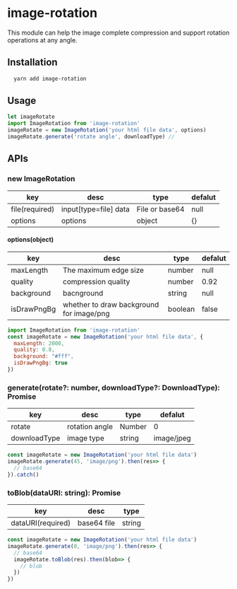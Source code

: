 # image-rotation
This module can help the image complete compression and support rotation operations at any angle.
## Installation
```bash
  yarn add image-rotation
```
## Usage
```js
let imageRotate
import ImageRotation from 'image-rotation'
imageRotate = new ImageRotation('your html file data', options)
imageRotate.generate('rotate angle', downloadType) // 
```
## APIs
### new ImageRotation
key | desc | type | defalut
----|------|----|----
file(required)| input[type=file] data |File or base64| null
options| options |object|{}
#### options(object)
key | desc | type | defalut
----|------|----|----
maxLength| The maximum edge size |number| null
quality|compression quality|number|0.92
background|bacnground|string|null
isDrawPngBg| whether to draw background for image/png | boolean | false
```js
import ImageRotation from 'image-rotation'
const imageRotate = new ImageRotation('your html file data', {
  maxLength: 2000,
  quality: 0.8,
  background: "#fff",
  isDrawPngBg: true
})
```
### generate(rotate?: number, downloadType?: DownloadType): Promise<string>
key | desc | type | defalut
----|------|----|----
rotate| rotation angle |Number| 0
downloadType| image type |string|image/jpeg
```js
const imageRotate = new ImageRotation('your html file data')
imageRotate.generate(45, 'image/png').then(res=> {
  // base64
}).catch()
```
### toBlob(dataURI: string): Promise<Blob>
key | desc | type |
----|------|----
dataURI(required)| base64 file |string|
```js
const imageRotate = new ImageRotation('your html file data')
imageRotate.generate(0, 'image/png').then(res=> {
  // base64
  imageRotate.toBlob(res).then(blob=> {
    // blob
  })
})
```


